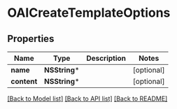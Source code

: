 # OAICreateTemplateOptions

## Properties
Name | Type | Description | Notes
------------ | ------------- | ------------- | -------------
**name** | **NSString*** |  | [optional] 
**content** | **NSString*** |  | [optional] 

[[Back to Model list]](../README#documentation-for-models) [[Back to API list]](../README#documentation-for-api-endpoints) [[Back to README]](../README)


